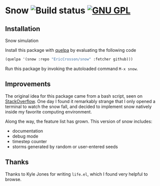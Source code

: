 # Snow ![Build status](https://travis-ci.org/EricCrosson/snow.svg) [![GNU GPL](http://img.shields.io/:license-gpl3-blue.svg)](http://www.gnu.org/licenses/gpl-3.0.html)

## Installation 

Snow simulation

Install this package with [quelpa](https://github.com/quelpa/quelpa) by
evaluating the following code

```lisp
(quelpa '(snow :repo "EricCrosson/snow" :fetcher github)))
```

Run this package by invoking the autoloaded command `M-x snow`.

## Improvements 

The original idea for this package came from a bash script, seen on
[StackOverflow](http://stackoverflow.com/questions/8608226/simulate-bash-snow-fall-script-in-ncurses-c). One
day I found it remarkably strange that I only opened a terminal to watch the
snow fall, and decided to implement snow natively inside my favorite computing environment.

Along the way, the feature list has grown. This version of snow includes:
- documentation
- debug mode
- timestep counter
- storms generated by random or user-entered seeds

## Thanks

Thanks to Kyle Jones for writing `life.el`, which I found very helpful to browse.
